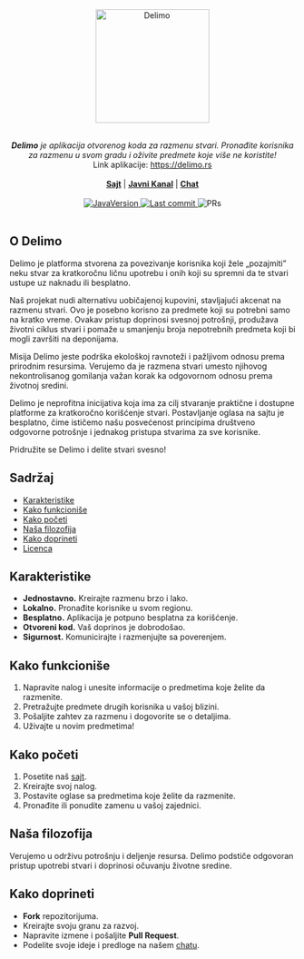 <div align="center">
  <img width="200" alt="Delimo" src="https://i.ibb.co/N2qWQLg3/Screenshot-2025-02-04-142938.png"/>
</div>

<br/>

<p align="center">
  <i><b>Delimo</b> je aplikacija otvorenog koda za razmenu stvari. Pronađite korisnika za razmenu u svom gradu i oživite predmete koje više ne koristite!</i>
  <br/>
  Link aplikacije: <a href="https://delimo.rs">https://delimo.rs</a>
  <br/><br/>
  <b><a href="https://delimo.rs">Sajt</a></b> | <b><a href="https://t.me/DelimoApp">Javni Kanal</a></b> | <b><a href="https://t.me/DelimoApp">Chat</a></b>
  <br/><br/>
  <a href="https://jdk.java.net/archive/">
    <img src="https://img.shields.io/badge/Java_Version-21-blue?style=for-the-badge&logo=hackthebox&logoColor=fff" alt="JavaVersion"/>
  </a>
  <a target="_blank" href="https://github.com/ValeriiLindenPy/Delimo">
    <img src="https://img.shields.io/github/last-commit/ValeriiLindenPy/Delimo/main?style=for-the-badge&logo=github" alt="Last commit"/>
  </a>
  <img src="https://img.shields.io/badge/PRs-Welcome-blue?style=for-the-badge&logoColor=fff" alt="PRs"/>
  <br/><br/>
</p>

## O Delimo

<p class="text-gray-700 leading-relaxed mb-2">
  Delimo je platforma stvorena za povezivanje korisnika koji žele „pozajmiti” neku stvar za kratkoročnu ličnu upotrebu i onih koji su spremni da te stvari ustupe uz naknadu ili besplatno.
</p>
<p class="text-gray-700 leading-relaxed mb-2">
  Naš projekat nudi alternativu uobičajenoj kupovini, stavljajući akcenat na razmenu stvari. Ovo je posebno korisno za predmete koji su potrebni samo na kratko vreme. Ovakav pristup doprinosi svesnoj potrošnji, produžava životni ciklus stvari i pomaže u smanjenju broja nepotrebnih predmeta koji bi mogli završiti na deponijama.
</p>
<p class="text-gray-700 leading-relaxed mb-2">
  Misija Delimo jeste podrška ekološkoj ravnoteži i pažljivom odnosu prema prirodnim resursima. Verujemo da je razmena stvari umesto njihovog nekontrolisanog gomilanja važan korak ka odgovornom odnosu prema životnoj sredini.
</p>
<p class="text-gray-700 leading-relaxed mb-2">
  Delimo je neprofitna inicijativa koja ima za cilj stvaranje praktične i dostupne platforme za kratkoročno korišćenje stvari. Postavljanje oglasa na sajtu je besplatno, čime ističemo našu posvećenost principima društveno odgovorne potrošnje i jednakog pristupa stvarima za sve korisnike.
</p>
<p class="font-bold text-st3 mt-3">
  Pridružite se Delimo i delite stvari svesno!
</p>

## Sadržaj
- [Karakteristike](#karakteristike)
- [Kako funkcioniše](#kako-funkcioniše)
- [Kako početi](#kako-početi)
- [Naša filozofija](#naša-filozofija)
- [Kako doprineti](#kako-doprineti)
- [Licenca](#licenca)

## Karakteristike
- **Jednostavno.** Kreirajte razmenu brzo i lako.
- **Lokalno.** Pronađite korisnike u svom regionu.
- **Besplatno.** Aplikacija je potpuno besplatna za korišćenje.
- **Otvoreni kod.** Vaš doprinos je dobrodošao.
- **Sigurnost.** Komunicirajte i razmenjujte sa poverenjem.

## Kako funkcioniše
1. Napravite nalog i unesite informacije o predmetima koje želite da razmenite.
2. Pretražujte predmete drugih korisnika u vašoj blizini.
3. Pošaljite zahtev za razmenu i dogovorite se o detaljima.
4. Uživajte u novim predmetima!

## Kako početi
1. Posetite naš <a href="https://delimo.rs">sajt</a>.
2. Kreirajte svoj nalog.
3. Postavite oglase sa predmetima koje želite da razmenite.
4. Pronađite ili ponudite zamenu u vašoj zajednici.

## Naša filozofija
Verujemo u održivu potrošnju i deljenje resursa. Delimo podstiče odgovoran pristup upotrebi stvari i doprinosi očuvanju životne sredine.

## Kako doprineti
- **Fork** repozitorijuma.
- Kreirajte svoju granu za razvoj.
- Napravite izmene i pošaljite **Pull Request**.
- Podelite svoje ideje i predloge na našem [chatu](https://t.me/DelimoApp).


